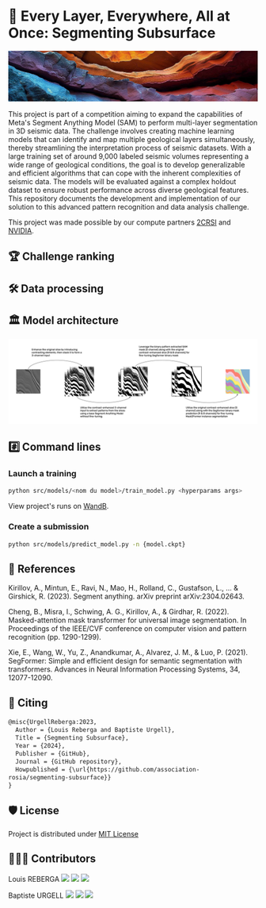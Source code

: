 # 🌋 Every Layer, Everywhere, All at Once: Segmenting Subsurface

<img src='assets/banner.png'>

This project is part of a competition aiming to expand the capabilities of Meta's Segment Anything Model (SAM) to perform multi-layer segmentation in 3D seismic data. The challenge involves creating machine learning models that can identify and map multiple geological layers simultaneously, thereby streamlining the interpretation process of seismic datasets. With a large training set of around 9,000 labeled seismic volumes representing a wide range of geological conditions, the goal is to develop generalizable and efficient algorithms that can cope with the inherent complexities of seismic data. The models will be evaluated against a complex holdout dataset to ensure robust performance across diverse geological features. This repository documents the development and implementation of our solution to this advanced pattern recognition and data analysis challenge.

This project was made possible by our compute partners [2CRSI](https://2crsi.com/)
and [NVIDIA](https://www.nvidia.com/).

## 🏆 Challenge ranking

## 🛠️ Data processing

## 🏛️ Model architecture

<img src='assets/approach.png'>

## #️⃣ Command lines

### Launch a training

```bash
python src/models/<nom du model>/train_model.py <hyperparams args>
```

View project's runs on [WandB](https://wandb.ai/association-rosia/segmenting-subsurface/).

### Create a submission

```bash
python src/models/predict_model.py -n {model.ckpt}
```

## 🔬 References

Kirillov, A., Mintun, E., Ravi, N., Mao, H., Rolland, C., Gustafson, L., ... & Girshick, R. (2023). Segment anything.
arXiv preprint arXiv:2304.02643.

Cheng, B., Misra, I., Schwing, A. G., Kirillov, A., & Girdhar, R. (2022). Masked-attention mask transformer for
universal image segmentation. In Proceedings of the IEEE/CVF conference on computer vision and pattern recognition (pp.
1290-1299).

Xie, E., Wang, W., Yu, Z., Anandkumar, A., Alvarez, J. M., & Luo, P. (2021). SegFormer: Simple and efficient design for
semantic segmentation with transformers. Advances in Neural Information Processing Systems, 34, 12077-12090.

## 📝 Citing

```
@misc{UrgellReberga:2023,
  Author = {Louis Reberga and Baptiste Urgell},
  Title = {Segmenting Subsurface},
  Year = {2024},
  Publisher = {GitHub},
  Journal = {GitHub repository},
  Howpublished = {\url{https://github.com/association-rosia/segmenting-subsurface}}
}
```

## 🛡️ License

Project is distributed under [MIT License](https://github.com/association-rosia/segmenting-subsurface/blob/main/LICENSE)

## 👨🏻‍💻 Contributors

Louis
REBERGA <a href="https://twitter.com/rbrgAlou"><img src="https://abs.twimg.com/favicons/twitter.3.ico" width="18px"/></a> <a href="https://www.linkedin.com/in/louisreberga/"><img src="https://static.licdn.com/sc/h/akt4ae504epesldzj74dzred8" width="18px"/></a> <a href="louis.reberga@gmail.com"><img src="https://www.google.com/a/cpanel/aqsone.com/images/favicon.ico" width="18px"/></a>

Baptiste
URGELL <a href="https://twitter.com/Baptiste2108"><img src="https://abs.twimg.com/favicons/twitter.3.ico" width="18px"/></a> <a href="https://www.linkedin.com/in/baptiste-urgell/"><img src="https://static.licdn.com/sc/h/akt4ae504epesldzj74dzred8" width="18px"/></a> <a href="baptiste.u@gmail.com"><img src="https://www.google.com/a/cpanel/aqsone.com/images/favicon.ico" width="18px"/></a> 
